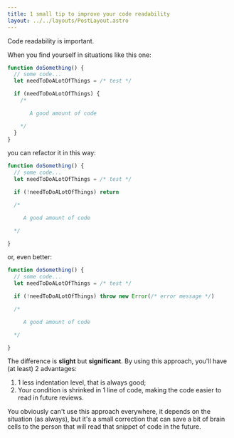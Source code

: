 ```yaml
---
title: 1 small tip to improve your code readability
layout: ../../layouts/PostLayout.astro
---
```


<!-- ([Kevin Du](https://www.pexels.com/it-it/@kevin-ku-92347) photo on [Pexels](https://www.pexels.com/)) -->

Code readability is important.

When you find yourself in situations like this one:

```javascript
function doSomething() {
  // some code...
  let needToDoALotOfThings = /* test */

  if (needToDoALotOfThings) {
    /*

       A good amount of code

    */
  }
}
```

you can refactor it in this way:

```javascript
function doSomething() {
  // some code...
  let needToDoALotOfThings = /* test */

  if (!needToDoALotOfThings) return

  /*

     A good amount of code

  */

}
```

or, even better:

```javascript
function doSomething() {
  // some code...
  let needToDoALotOfThings = /* test */

  if (!needToDoALotOfThings) throw new Error(/* error message */)

  /*

     A good amount of code

  */

}
```

The difference is **slight** but **significant**. By using this approach, you'll have (at least) 2 advantages:

1. 1 less indentation level, that is always good;
2. Your condition is shrinked in 1 line of code, making the code easier to read in future reviews.

You obviously can't use this approach everywhere, it depends on the situation (as always), but it's a small correction that can save a bit of brain cells to the person that will read that snippet of code in the future.
